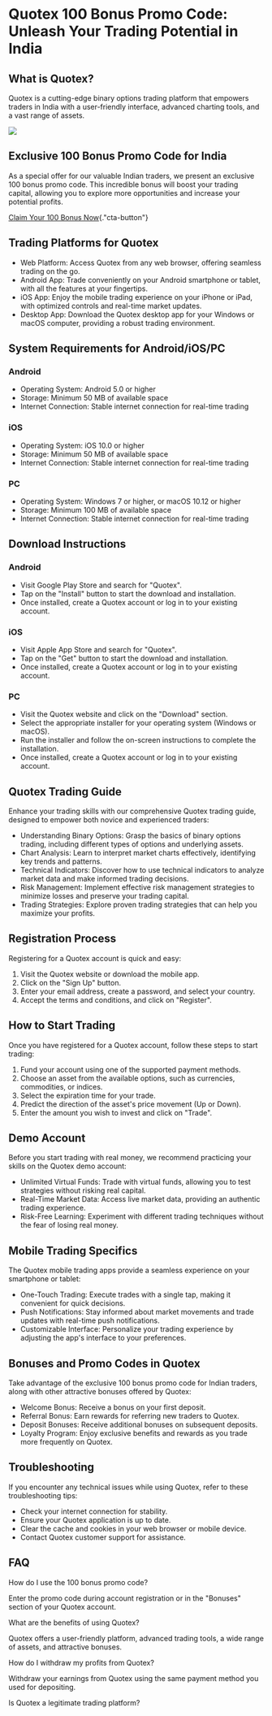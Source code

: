 # Quotex 100 Bonus Promo Code: Unleash Your Trading Potential in India

## What is Quotex?

Quotex is a cutting-edge binary options trading platform that empowers
traders in India with a user-friendly interface, advanced charting
tools, and a vast range of assets.

[![](https://static.quotex.io/files/4_en/300_250.jpg)](https://traff.sbs/brokerqxlid)

## Exclusive 100 Bonus Promo Code for India

As a special offer for our valuable Indian traders, we present an
exclusive 100 bonus promo code. This incredible bonus will boost your
trading capital, allowing you to explore more opportunities and increase
your potential profits.

[Claim Your 100 Bonus
Now](\%22https://traff.sbs/brokerqxsignup\%22){."cta-button"}

## Trading Platforms for Quotex

-   Web Platform: Access Quotex from any web browser, offering seamless
    trading on the go.
-   Android App: Trade conveniently on your Android smartphone or
    tablet, with all the features at your fingertips.
-   iOS App: Enjoy the mobile trading experience on your iPhone or iPad,
    with optimized controls and real-time market updates.
-   Desktop App: Download the Quotex desktop app for your Windows or
    macOS computer, providing a robust trading environment.

## System Requirements for Android/iOS/PC

### Android

-   Operating System: Android 5.0 or higher
-   Storage: Minimum 50 MB of available space
-   Internet Connection: Stable internet connection for real-time
    trading

### iOS

-   Operating System: iOS 10.0 or higher
-   Storage: Minimum 50 MB of available space
-   Internet Connection: Stable internet connection for real-time
    trading

### PC

-   Operating System: Windows 7 or higher, or macOS 10.12 or higher
-   Storage: Minimum 100 MB of available space
-   Internet Connection: Stable internet connection for real-time
    trading

## Download Instructions

### Android

-   Visit Google Play Store and search for "Quotex".
-   Tap on the "Install" button to start the download and
    installation.
-   Once installed, create a Quotex account or log in to your existing
    account.

### iOS

-   Visit Apple App Store and search for "Quotex".
-   Tap on the "Get" button to start the download and
    installation.
-   Once installed, create a Quotex account or log in to your existing
    account.

### PC

-   Visit the Quotex website and click on the "Download" section.
-   Select the appropriate installer for your operating system (Windows
    or macOS).
-   Run the installer and follow the on-screen instructions to complete
    the installation.
-   Once installed, create a Quotex account or log in to your existing
    account.

## Quotex Trading Guide

Enhance your trading skills with our comprehensive Quotex trading guide,
designed to empower both novice and experienced traders:

-   Understanding Binary Options: Grasp the basics of binary options
    trading, including different types of options and underlying assets.
-   Chart Analysis: Learn to interpret market charts effectively,
    identifying key trends and patterns.
-   Technical Indicators: Discover how to use technical indicators to
    analyze market data and make informed trading decisions.
-   Risk Management: Implement effective risk management strategies to
    minimize losses and preserve your trading capital.
-   Trading Strategies: Explore proven trading strategies that can help
    you maximize your profits.

## Registration Process

Registering for a Quotex account is quick and easy:

1.  Visit the Quotex website or download the mobile app.
2.  Click on the "Sign Up" button.
3.  Enter your email address, create a password, and select your
    country.
4.  Accept the terms and conditions, and click on "Register".

## How to Start Trading

Once you have registered for a Quotex account, follow these steps to
start trading:

1.  Fund your account using one of the supported payment methods.
2.  Choose an asset from the available options, such as currencies,
    commodities, or indices.
3.  Select the expiration time for your trade.
4.  Predict the direction of the asset\'s price movement (Up or Down).
5.  Enter the amount you wish to invest and click on "Trade".

## Demo Account

Before you start trading with real money, we recommend practicing your
skills on the Quotex demo account:

-   Unlimited Virtual Funds: Trade with virtual funds, allowing you to
    test strategies without risking real capital.
-   Real-Time Market Data: Access live market data, providing an
    authentic trading experience.
-   Risk-Free Learning: Experiment with different trading techniques
    without the fear of losing real money.

## Mobile Trading Specifics

The Quotex mobile trading apps provide a seamless experience on your
smartphone or tablet:

-   One-Touch Trading: Execute trades with a single tap, making it
    convenient for quick decisions.
-   Push Notifications: Stay informed about market movements and trade
    updates with real-time push notifications.
-   Customizable Interface: Personalize your trading experience by
    adjusting the app\'s interface to your preferences.

## Bonuses and Promo Codes in Quotex

Take advantage of the exclusive 100 bonus promo code for Indian traders,
along with other attractive bonuses offered by Quotex:

-   Welcome Bonus: Receive a bonus on your first deposit.
-   Referral Bonus: Earn rewards for referring new traders to Quotex.
-   Deposit Bonuses: Receive additional bonuses on subsequent deposits.
-   Loyalty Program: Enjoy exclusive benefits and rewards as you trade
    more frequently on Quotex.

## Troubleshooting

If you encounter any technical issues while using Quotex, refer to these
troubleshooting tips:

-   Check your internet connection for stability.
-   Ensure your Quotex application is up to date.
-   Clear the cache and cookies in your web browser or mobile device.
-   Contact Quotex customer support for assistance.

## FAQ

How do I use the 100 bonus promo code?

Enter the promo code during account registration or in the
"Bonuses" section of your Quotex account.

What are the benefits of using Quotex?

Quotex offers a user-friendly platform, advanced trading tools, a wide
range of assets, and attractive bonuses.

How do I withdraw my profits from Quotex?

Withdraw your earnings from Quotex using the same payment method you
used for depositing.

Is Quotex a legitimate trading platform?

